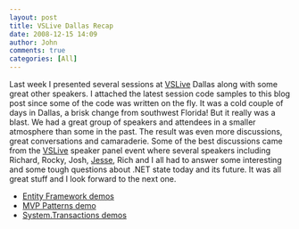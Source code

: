 ```yaml
---
layout: post
title: VSLive Dallas Recap
date: 2008-12-15 14:09
author: John
comments: true
categories: [All]
---
```

<p>Last week I presented several sessions at <a href="http://www.vslive.com">VSLive</a> Dallas along with some great other speakers. I attached the latest session code samples to this blog post since some of the code was written on the fly. It was a cold couple of days in Dallas, a brisk change from southwest Florida! But it really was a blast. We had a great group of speakers and attendees in a smaller atmosphere than some in the past. The result was even more discussions, great conversations and camaraderie. Some of the best discussions came from the <a href="http://www.vslive.com">VSLive</a> speaker panel event where several speakers including Richard, Rocky, Josh, <a href="http://silverlight.net/blogs/jesseliberty/">Jesse</a>, Rich and I all had to answer some interesting and some tough questions about .NET state today and its future. It was all great stuff and I look forward to the next one.</p>  <ul>   <li><a href="/wp-content/uploads/files/downloads/VSLive Dallas 2008 - EF Code Samples.rar">Entity Framework demos</a></li>    <li><a href="/wp-content/uploads/files/downloads/VSLive Dallas 2008 - MVP.rar">MVP Patterns demo</a></li>    <li><a href="/wp-content/uploads/files/downloads/VSLive Dallas 2008 - System.Transactions.rar">System.Transactions demos</a></li> </ul>

